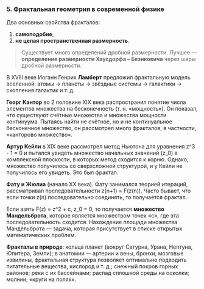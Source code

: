 ### 5. Фрактальная геометрия в современной физике

Два основных свойства фракталов:

1. __самоподобие__,
2. __не целая пространственная размерность__.

> Существует много определений дробной размерности. Лучшее — __определение размерности Хаусдорфа – Безиковича__ через шары дробной размерности.

В XVIII веке Иоганн Генрих __Ламберт__ предложил фрактальную модель вселенной: атомы -> планеты -> звёздные системы -> галактики -> скопления галактик и т. д.

__Георг Кантор__ во 2 половине XIX века распространил понятие числа элементов множества на бесконечность (т. н. «мощность»). Он показал, что существуют счётные множества и множества мощности континуума. Пытаясь найти не счётное, но и не континуальное бесконечное множество, он рассмотрел много фракталов, в частности, «канторово множество».

__Артур Кейли__ в XIX веке рассмотрел метод Ньютона для уравнения z^3 - 1 = 0 и пытался увидеть множество начальных значений (z_0) в комплексной плоскости, в которых метод сходится к корню. Однако, множество получилось со сверхсложной структурой, и у Кейли не получилось его увидеть. Это был фрактал.

__Фату и Жюлиа__ (начало XX века). Фату занимался теорией итераций, рассматривал последовательности z(n+1) = F(z(n)). Часто бывает, что если точки z(n) последовательно соединять, то получается фрактал.

Если взять F(z) = z^2 + c, z_0 = 0, то получается __множество Мандельброта__, которое является множеством точек «c», где эта последовательность сходится. Нахождение площади множества Мандельброта — задача, которая присутствует в списке открытых математических проблем.

__Фракталы в природе__: кольца планет (вокруг Сатурна, Урана, Нептуна, Юпитера, Земли); в анатомии — артерии и вены, бронхи, мозговые извилины, фрактальная структура позволяет оптимально подводить питательные вещества, кислород и т. д.; снежный покров горных районов; реки с их бассейнами; распад сплошной среды на осколки; молнии; «круги на полях».


